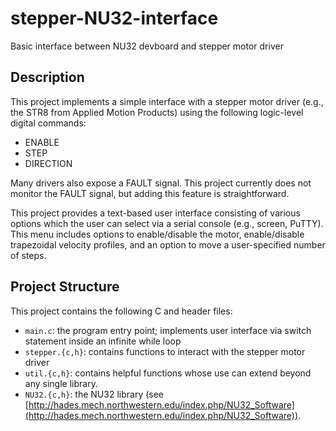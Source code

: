 # stepper-NU32-interface
Basic interface between NU32 devboard and stepper motor driver

## Description
This project implements a simple interface with a stepper motor driver (e.g., the STR8 from Applied Motion Products) using the following logic-level digital commands:
* ENABLE
* STEP
* DIRECTION

Many drivers also expose a FAULT signal.
This project currently does not monitor the FAULT signal, but adding this feature is straightforward.

This project provides a text-based user interface consisting of various options which the user can select via a serial console (e.g., screen, PuTTY).
This menu includes options to enable/disable the motor, enable/disable trapezoidal velocity profiles, and an option to move a user-specified number of steps.

## Project Structure
This project contains the following C and header files:
* `main.c`: the program entry point; implements user interface via switch statement inside an infinite while loop
* `stepper.{c,h}`: contains functions to interact with the stepper motor driver
* `util.{c,h}`: contains helpful functions whose use can extend beyond any single library.
* `NU32.{c,h}`: the NU32 library (see [http://hades.mech.northwestern.edu/index.php/NU32_Software](http://hades.mech.northwestern.edu/index.php/NU32_Software)).
